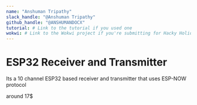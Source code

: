 ```yaml
---
name: "Anshuman Tripathy"
slack_handle: "@Anshuman Tripathy"
github_handle: "@ANSHUMANDOCX"
tutorial: # Link to the tutorial if you used one
wokwi: # Link to the Wokwi project if you're submitting for Hacky Holidays
---
```


# ESP32 Receiver and Transmitter

Its a 10 channel ESP32 based receiver and transmitter that uses ESP-NOW protocol

around 17$
